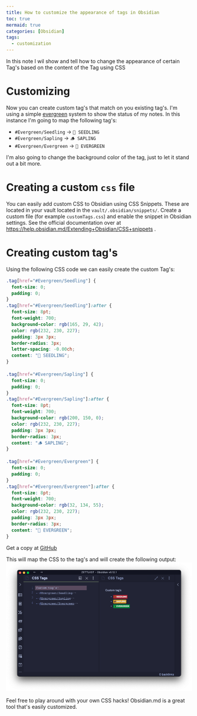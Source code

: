 ```yaml
---
title: How to customize the appearance of tags in Obsidian
toc: true
mermaid: true
categories: [Obsidian]
tags:
  - customization
---
```


In this note I wil show and tell how to change the appearance of certain Tag's based on the content of the Tag using CSS

# Customizing

Now you can create custom tag's that match on you existing tag's. I'm using a simple [evergreen](https://notes.andymatuschak.org/Evergreen_notes) system to show the status of my notes. In this instance I'm going to map the following tag's:

- `#Evergreen/Seedling` → `🌱 SEEDLING`
- `#Evergreen/Sapling` → `🪵 SAPLING`
- `#Evergreen/Evergreen` → `🌲 EVERGREEN`

I'm also going to change the background color of the tag, just to let it stand out a bit more.

# Creating a custom `css` file

You can easily add custom CSS to Obsidian using CSS Snippets. These are located in your vault located in the `vault/.obsidian/snippets/`. Create a custom file (for example `customTags.css`) and enable the snippet in Obsidian settings. See the official documentation over at <https://help.obsidian.md/Extending+Obsidian/CSS+snippets> .

# Creating custom tag's

Using the following CSS code we can easily create the custom Tag's:

```css
.tag[href="#Evergreen/Seedling"] {
  font-size: 0;
  padding: 0;
}
.tag[href="#Evergreen/Seedling"]:after {
  font-size: 8pt;
  font-weight: 700;
  background-color: rgb(165, 29, 42);
  color: rgb(232, 230, 227);
  padding: 3px 3px;
  border-radius: 3px;
  letter-spacing: -0.00ch;
  content: "🌱 SEEDLING";
}

.tag[href="#Evergreen/Sapling"] {
  font-size: 0;
  padding: 0;
}
.tag[href="#Evergreen/Sapling"]:after {
  font-size: 8pt;
  font-weight: 700;
  background-color: rgb(200, 150, 0);
  color: rgb(232, 230, 227);
  padding: 3px 3px;
  border-radius: 3px;
  content: "🪵 SAPLING";
}

.tag[href="#Evergreen/Evergreen"] {
  font-size: 0;
  padding: 0;
}
.tag[href="#Evergreen/Evergreen"]:after {
  font-size: 8pt;
  font-weight: 700;
  background-color: rgb(32, 134, 55);
  color: rgb(232, 230, 227);
  padding: 3px 3px;
  border-radius: 3px;
  content: "🌲 EVERGREEN";
}
```

Get a copy at [GitHub](https://gist.github.com/KingOfSpades/a7e38c6ebe8c291a559fbdc1418ef053)

This will map the CSS to the tag's and will create the following output:
![Example Tags](/assets/images/20210421193541.png)

Feel free to play around with your own CSS hacks! Obsidian.md is a great tool that's easily customized.
